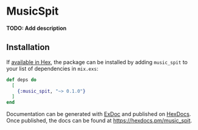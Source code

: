 # MusicSpit

**TODO: Add description**

## Installation

If [available in Hex](https://hex.pm/docs/publish), the package can be installed
by adding `music_spit` to your list of dependencies in `mix.exs`:

```elixir
def deps do
  [
    {:music_spit, "~> 0.1.0"}
  ]
end
```

Documentation can be generated with [ExDoc](https://github.com/elixir-lang/ex_doc)
and published on [HexDocs](https://hexdocs.pm). Once published, the docs can
be found at <https://hexdocs.pm/music_spit>.

